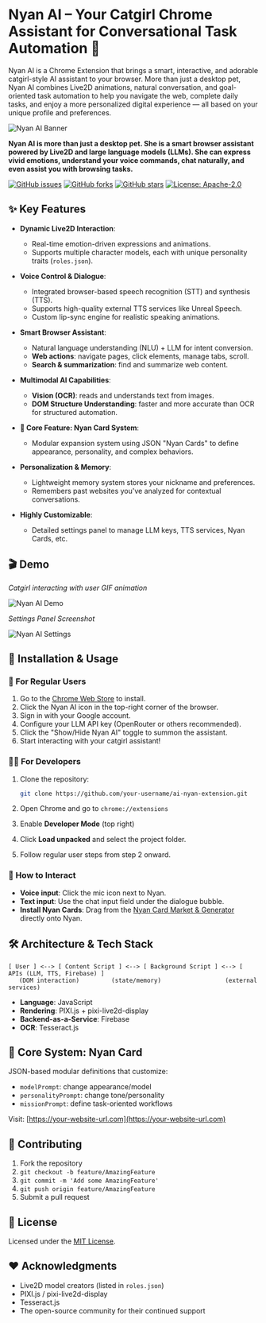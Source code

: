 # Nyan AI – Your Catgirl Chrome Assistant for Conversational Task Automation 🐾
Nyan AI is a Chrome Extension that brings a smart, interactive, and adorable catgirl-style AI assistant to your browser. More than just a desktop pet, Nyan AI combines Live2D animations, natural conversation, and goal-oriented task automation to help you navigate the web, complete daily tasks, and enjoy a more personalized digital experience — all based on your unique profile and preferences.

![Nyan AI Banner](https://user-images.githubusercontent.com/your-username/your-repo/assets/placeholder_banner.png)

<!-- We recommend you replace this link with a real project banner -->

**Nyan AI is more than just a desktop pet. She is a smart browser assistant powered by Live2D and large language models (LLMs). She can express vivid emotions, understand your voice commands, chat naturally, and even assist you with browsing tasks.**

[![GitHub issues](https://img.shields.io/github/issues/your-username/ai-nyan-extension)](https://github.com/your-username/ai-nyan-extension/issues)
[![GitHub forks](https://img.shields.io/github/forks/your-username/ai-nyan-extension)](https://github.com/your-username/ai-nyan-extension/network)
[![GitHub stars](https://img.shields.io/github/stars/your-username/ai-nyan-extension)](https://github.com/your-username/ai-nyan-extension/stargazers)
[![License: Apache-2.0](https://img.shields.io/badge/License-Apache-yellow.svg)](https://opensource.org/licenses/Apache-2.0)

## ✨ Key Features

* **Dynamic Live2D Interaction**:

  * Real-time emotion-driven expressions and animations.
  * Supports multiple character models, each with unique personality traits (`roles.json`).

* **Voice Control & Dialogue**:

  * Integrated browser-based speech recognition (STT) and synthesis (TTS).
  * Supports high-quality external TTS services like Unreal Speech.
  * Custom lip-sync engine for realistic speaking animations.

* **Smart Browser Assistant**:

  * Natural language understanding (NLU) + LLM for intent conversion.
  * **Web actions**: navigate pages, click elements, manage tabs, scroll.
  * **Search & summarization**: find and summarize web content.

* **Multimodal AI Capabilities**:

  * **Vision (OCR)**: reads and understands text from images.
  * **DOM Structure Understanding**: faster and more accurate than OCR for structured automation.

* **🧩 Core Feature: Nyan Card System**:

  * Modular expansion system using JSON "Nyan Cards" to define appearance, personality, and complex behaviors.

* **Personalization & Memory**:

  * Lightweight memory system stores your nickname and preferences.
  * Remembers past websites you've analyzed for contextual conversations.

* **Highly Customizable**:

  * Detailed settings panel to manage LLM keys, TTS services, Nyan Cards, etc.

## 🎬 Demo

*Catgirl interacting with user GIF animation*

![Nyan AI Demo](https://user-images.githubusercontent.com/your-username/your-repo/assets/demo.gif)

*Settings Panel Screenshot*

![Nyan AI Settings](https://user-images.githubusercontent.com/your-username/your-repo/assets/settings_popup.png)

## 🚀 Installation & Usage

### 👤 For Regular Users

1. Go to the [Chrome Web Store]() to install. <!-- Add your link here -->
2. Click the Nyan AI icon in the top-right corner of the browser.
3. Sign in with your Google account.
4. Configure your LLM API key (OpenRouter or others recommended).
5. Click the "Show/Hide Nyan AI" toggle to summon the assistant.
6. Start interacting with your catgirl assistant!

### 🧑‍💻 For Developers

1. Clone the repository:

   ```bash
   git clone https://github.com/your-username/ai-nyan-extension.git
   ```
2. Open Chrome and go to `chrome://extensions`
3. Enable **Developer Mode** (top right)
4. Click **Load unpacked** and select the project folder.
5. Follow regular user steps from step 2 onward.

### 🎤 How to Interact

* **Voice input**: Click the mic icon next to Nyan.
* **Text input**: Use the chat input field under the dialogue bubble.
* **Install Nyan Cards**: Drag from the [Nyan Card Market & Generator](https://your-website-url.com) <!-- Replace with your site --> directly onto Nyan.

## 🛠️ Architecture & Tech Stack

```
[ User ] <--> [ Content Script ] <--> [ Background Script ] <--> [ APIs (LLM, TTS, Firebase) ]
   (DOM interaction)         (state/memory)                  (external services)
```

* **Language**: JavaScript
* **Rendering**: PIXI.js + pixi-live2d-display
* **Backend-as-a-Service**: Firebase
* **OCR**: Tesseract.js

## 🧩 Core System: Nyan Card

JSON-based modular definitions that customize:

* `modelPrompt`: change appearance/model
* `personalityPrompt`: change tone/personality
* `missionPrompt`: define task-oriented workflows

Visit: [https://your-website-url.com](https://your-website-url.com) <!-- Replace with your website -->

## 🤝 Contributing

1. Fork the repository
2. `git checkout -b feature/AmazingFeature`
3. `git commit -m 'Add some AmazingFeature'`
4. `git push origin feature/AmazingFeature`
5. Submit a pull request

## 📜 License

Licensed under the [MIT License](https://opensource.org/licenses/MIT).

## ❤️ Acknowledgments

* Live2D model creators (listed in `roles.json`)
* PIXI.js / pixi-live2d-display
* Tesseract.js
* The open-source community for their continued support
